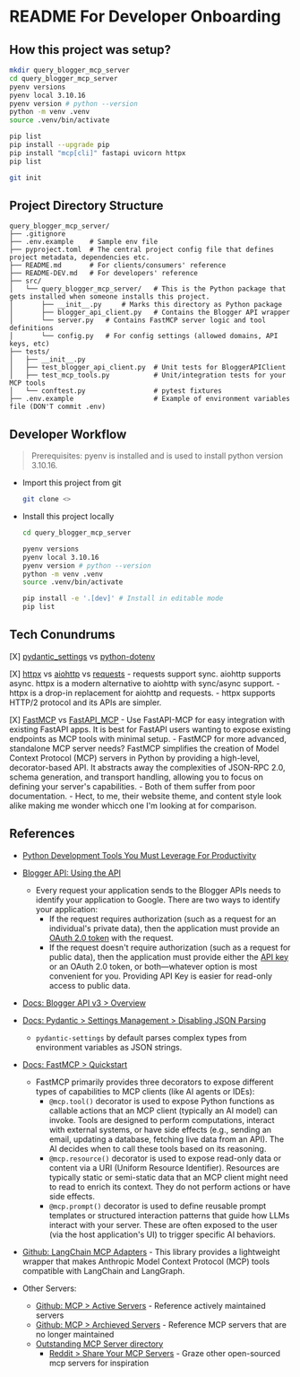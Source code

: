 # README For Developer Onboarding

## How this project was setup?

```bash
mkdir query_blogger_mcp_server
cd query_blogger_mcp_server
pyenv versions
pyenv local 3.10.16
pyenv version # python --version
python -m venv .venv
source .venv/bin/activate

pip list
pip install --upgrade pip
pip install "mcp[cli]" fastapi uvicorn httpx
pip list

git init
```

## Project Directory Structure

```
query_blogger_mcp_server/
├── .gitignore
├── .env.example    # Sample env file
├── pyproject.toml  # The central project config file that defines project metadata, dependencies etc.
├── README.md       # For clients/consumers' reference
├── README-DEV.md   # For developers' reference
├── src/
│   └── query_blogger_mcp_server/   # This is the Python package that gets installed when someone installs this project.
│       ├── __init__.py     # Marks this directory as Python package
│       ├── blogger_api_client.py   # Contains the Blogger API wrapper
│       └── server.py   # Contains FastMCP server logic and tool definitions
│       └── config.py   # For config settings (allowed domains, API keys, etc)
├── tests/
│   ├── __init__.py
│   ├── test_blogger_api_client.py  # Unit tests for BloggerAPIClient
│   ├── test_mcp_tools.py           # Unit/integration tests for your MCP tools
│   └── conftest.py                 # pytest fixtures
├── .env.example                    # Example of environment variables file (DON'T commit .env)
```

## Developer Workflow

> Prerequisites: pyenv is installed and is used to install python version 3.10.16.

- Import this project from git
    ```bash
    git clone <>
    ```

- Install this project locally
    ```bash
    cd query_blogger_mcp_server

    pyenv versions
    pyenv local 3.10.16
    pyenv version # python --version
    python -m venv .venv
    source .venv/bin/activate

    pip install -e '.[dev]' # Install in editable mode
    pip list
    ```

## Tech Conundrums

[X] [pydantic_settings](https://docs.pydantic.dev/latest/concepts/pydantic_settings/) vs [python-dotenv](https://github.com/theskumar/python-dotenv)

[X] [httpx](https://github.com/encode/httpx/) vs [aiohttp](https://docs.aiohttp.org/en/stable/) vs [requests](https://requests.readthedocs.io/en/latest/)
    - requests support sync. aiohttp supports async. httpx is a modern alternative to aiohttp with sync/async support.
    - httpx is a drop-in replacement for aiohttp and requests.
    - httpx supports HTTP/2 protocol and its APIs are simpler.

[X] [FastMCP](https://github.com/jlowin/fastmcp/) vs [FastAPI_MCP](https://github.com/tadata-org/fastapi_mcp)
    - Use FastAPI-MCP for easy integration with existing FastAPI apps. It is best for FastAPI users wanting to expose existing endpoints as MCP tools with minimal setup.
    - FastMCP for more advanced, standalone MCP server needs? FastMCP simplifies the creation of Model Context Protocol (MCP) servers in Python by providing a high-level, decorator-based API. It abstracts away the complexities of JSON-RPC 2.0, schema generation, and transport handling, allowing you to focus on defining your server's capabilities.
    - Both of them suffer from poor documentation. - Hect, to me, their website theme, and content style look alike making me wonder whicch one I'm looking at for comparison.

## References

- [Python Development Tools You Must Leverage For Productivity](https://blog.codonomics.com/2025/01/python-development-tools-you-must-leverage.html.html)

- [Blogger API: Using the API](https://developers.google.com/blogger/docs/3.0/using#APIKey)
    - Every request your application sends to the Blogger APIs needs to identify your application to Google. There are two ways to identify your application:
        - If the request requires authorization (such as a request for an individual's private data), then the application must provide an [OAuth 2.0 token](https://developers.google.com/blogger/docs/3.0/using#AboutAuthorization) with the request.
        - If the request doesn't require authorization (such as a request for public data), then the application must provide either the [API key](https://developers.google.com/blogger/docs/3.0/using#APIKey) or an OAuth 2.0 token, or both—whatever option is most convenient for you. Providing API Key is easier for read-only access to public data.

- [Docs: Blogger API v3 > Overview](https://developers.google.com/blogger/docs/3.0/reference/)

- [Docs: Pydantic > Settings Management > Disabling JSON Parsing](https://docs.pydantic.dev/latest/concepts/pydantic_settings/#disabling-json-parsing)
    - `pydantic-settings` by default parses complex types from environment variables as JSON strings.

- [Docs: FastMCP > Quickstart](https://gofastmcp.com/getting-started/quickstart)
    - FastMCP primarily provides three decorators to expose different types of capabilities to MCP clients (like AI agents or IDEs):
        - `@mcp.tool()` decorator is used to expose Python functions as callable actions that an MCP client (typically an AI model) can invoke. Tools are designed to perform computations, interact with external systems, or have side effects (e.g., sending an email, updating a database, fetching live data from an API). The AI decides when to call these tools based on its reasoning.
        - `@mcp.resource()` decorator is used to expose read-only data or content via a URI (Uniform Resource Identifier). Resources are typically static or semi-static data that an MCP client might need to read to enrich its context. They do not perform actions or have side effects.
        - `@mcp.prompt()` decorator is used to define reusable prompt templates or structured interaction patterns that guide how LLMs interact with your server. These are often exposed to the user (via the host application's UI) to trigger specific AI behaviors.
- [Github: LangChain MCP Adapters](https://github.com/langchain-ai/langchain-mcp-adapters) - This library provides a lightweight wrapper that makes Anthropic Model Context Protocol (MCP) tools compatible with LangChain and LangGraph.

- Other Servers:
    - [Github: MCP > Active Servers](https://github.com/modelcontextprotocol/servers) - Reference actively maintained servers
    - [Github: MCP > Archieved Servers](https://github.com/modelcontextprotocol/servers-archived) - Reference MCP servers that are no longer maintained
    - [Outstanding MCP Server directory](https://www.mcpdirs.org/)
        - [Reddit > Share Your MCP Servers](https://www.reddit.com/r/mcp/comments/1li6sdj/share_your_mcp_servers/) - Graze other open-sourced mcp servers for inspiration
